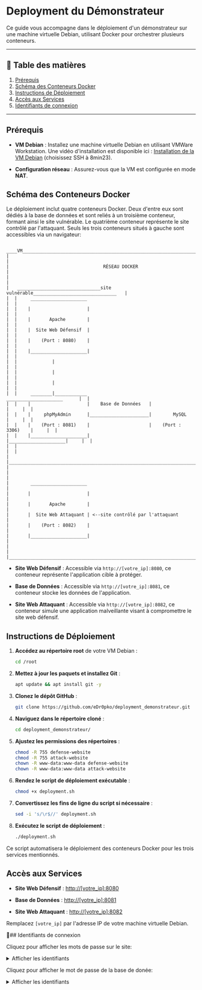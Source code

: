 # Deployment du Démonstrateur

Ce guide vous accompagne dans le déploiement d'un démonstrateur sur une machine virtuelle Debian, utilisant Docker pour orchestrer plusieurs conteneurs.

---

## 📜 Table des matières  
1. [Prérequis](#Prérequis)  
2. [Schéma des Conteneurs Docker](#Schéma-des-Conteneurs-Docker)  
3. [Instructions de Déploiement](#Instructions-de-Déploiement)  
4. [Accès aux Services](#Accès-aux-Services)  
5. [Identifiants de connexion](#Identifiants-de-connexion)
 
---

## Prérequis

- **VM Debian** : Installez une machine virtuelle Debian en utilisant VMWare Workstation. Une vidéo d'installation est disponible ici : [Installation de la VM Debian](https://youtu.be/pr54p_7nEHA?si=3T9XeOvmft6K17Sh) (choisissez SSH à 8min23).

- **Configuration réseau** : Assurez-vous que la VM est configurée en mode **NAT**.

## Schéma des Conteneurs Docker

Le déploiement inclut quatre conteneurs Docker. Deux d'entre eux sont dédiés à la base de données et sont reliés à un troisième conteneur, formant ainsi le site vulnérable. Le quatrième conteneur représente le site contrôlé par l'attaquant. Seuls les trois conteneurs situés à gauche sont accessibles via un navigateur:

```
 ____VM_____________________________________________________________________________
|                                                                                   |                           
|                                   RÉSEAU DOCKER                                   |   
|                                                                                   |
|   _______________________________site vulnérable_______________________________   |
|  |     _____________________                                                   |  |
|  |    |                     |                                                  |  | 
|  |    |       Apache        |                                                  |  |  
|  |    |  Site Web Défensif  |                                                  |  |
|  |    |    (Port : 8080)    |                                                  |  |
|  |    |_____________________|                                                  |  |
|  |             |                                                               |  |
|  |             |                                                               |  |
|  |             |                                                               |  |                          
|  |     ________|____________                        _____________________      |  |
|  |    |                     |    Base de Données   |                     |     |  |
|  |    |     phpMyAdmin      |______________________|        MySQL        |     |  |
|  |    |    (Port : 8081)    |                      |    (Port : 3306)    |     |  |
|  |    |_____________________|                      |_____________________|     |  |
|  |                                                                             |  |
|  |_____________________________________________________________________________|  |
|                                                                                   |
|        _____________________                                                      |
|       |                     |                                                     |
|       |       Apache        |                                                     | 
|       |  Site Web Attaquant | <--site contrôlé par l'attaquant                    |
|       |    (Port : 8082)    |                                                     |
|       |_____________________|                                                     |
|                                                                                   |
|___________________________________________________________________________________|
```


- **Site Web Défensif** : Accessible via `http://[votre_ip]:8080`, ce conteneur représente l'application cible à protéger.

- **Base de Données** : Accessible via `http://[votre_ip]:8081`, ce conteneur stocke les données de l'application.

- **Site Web Attaquant** : Accessible via `http://[votre_ip]:8082`, ce conteneur simule une application malveillante visant à compromettre le site web défensif.

## Instructions de Déploiement

1. **Accédez au répertoire root** de votre VM Debian :

   ```bash
   cd /root
   ```

2. **Mettez à jour les paquets et installez Git** :

   ```bash
   apt update && apt install git -y
   ```

3. **Clonez le dépôt GitHub** :

   ```bash
   git clone https://github.com/eDr0pko/deployment_demonstrateur.git
   ```

4. **Naviguez dans le répertoire cloné** :

   ```bash
   cd deployment_demonstrateur/
   ```

5. **Ajustez les permissions des répertoires** :

   ```bash
   chmod -R 755 defense-website
   chmod -R 755 attack-website
   chown -R www-data:www-data defense-website
   chown -R www-data:www-data attack-website
   ```

6. **Rendez le script de déploiement exécutable** :

   ```bash
   chmod +x deployment.sh
   ```

7. **Convertissez les fins de ligne du script si nécessaire** :

   ```bash
   sed -i 's/\r$//' deployment.sh
   ```

8. **Exécutez le script de déploiement** :

   ```bash
   ./deployment.sh
   ```

Ce script automatisera le déploiement des conteneurs Docker pour les trois services mentionnés.

## Accès aux Services

- **Site Web Défensif** : [http://[votre_ip]:8080](http://[votre_ip]:8080)

- **Base de Données** : [http://[votre_ip]:8081](http://[votre_ip]:8081)

- **Site Web Attaquant** : [http://[votre_ip]:8082](http://[votre_ip]:8082)

Remplacez `[votre_ip]` par l'adresse IP de votre machine virtuelle Debian.

🔑## Identifiants de connexion

Cliquez pour afficher les mots de passe sur le site:


<details>
  <summary>Afficher les identifiants</summary>

  **Admin**  
  - ✉️ Email : `admin@admin.com`  
  - 🔑 Mot de passe : `1234`

  **Utilisateurs**  
  - ✉️ Email : `user1@user.com` ou `user2@user.com` ou `user3@user.com`  
  - 🔑 Mot de passe : `1234`

  **Artistes**  
    - ✉️ Email : `avicii@artist.com` ou `calvinharris@artist.com` ou `davidguetta@artist.com` ou  `kygo@artist.com` ou `martingarrix@artist.com`
    - 🔑 Mot de passe : `1234`

</details>

Cliquez pour afficher le mot de passe de la base de donée:


<details>
  <summary>Afficher les identifiants</summary>

  **Admin**  
  - ✉️ Username : `root`  
  - 🔑 Mot de passe : `superpass`

</details>

